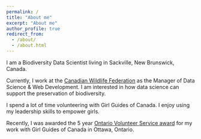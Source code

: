 ```yaml
---
permalink: /
title: "About me"
excerpt: "About me"
author_profile: true
redirect_from:
  - /about/
  - /about.html
---
```


I am a Biodiversity Data Scientist living in Sackville, New Brunswick, Canada.

Currently, I work at the [Canadian Wildlife Federation](https://cwf-fcf.org/) as the Manager of Data Science & Web Development. I am interested in how data science can support the preservation of biodiversity.

I spend a lot of time volunteering with Girl Guides of Canada. I enjoy using my leadership skills to empower girls.

Recently, I was awarded the 5 year [Ontario Volunteer Service award](https://www.ontario.ca/page/honours-and-awards) for my work with Girl Guides of Canada in Ottawa, Ontario.
